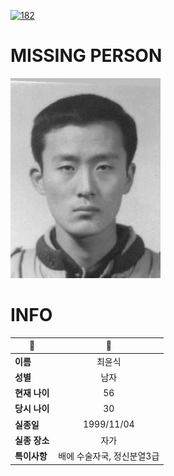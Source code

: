 [![182](https://img.shields.io/badge/%EC%8B%A4%EC%A2%85%EC%8B%A0%EA%B3%A0%EB%8A%94%20%EA%B5%AD%EB%B2%88%EC%97%86%EC%9D%B4-182-blue)](http://safe182.go.kr/index.do)

# MISSING PERSON

<img src="./missing_person.jpg">

# INFO

|🔑|💎|
|--|:--:|
|**이름**|최윤식|
|**성별**|남자|
|**현재 나이**|56|
|**당시 나이**|30|
|**실종일**|1999/11/04|
|**실종 장소**|자가|
|**특이사항**|배에 수술자국, 정신분열3급|
